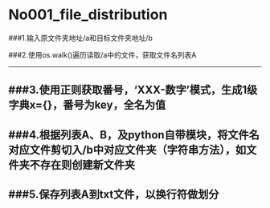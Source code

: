 ﻿# No001_file_distribution




###1.输入原文件夹地址/a和目标文件夹地址/b


###2.使用os.walk()遍历读取/a中的文件，获取文件名列表A

---
###3.使用正则获取番号，‘XXX-数字’模式，生成1级字典x={}，番号为key，全名为值
---
###4.根据列表A、B，及python自带模块，将文件名对应文件剪切入/b中对应文件夹（字符串方法），如文件夹不存在则创建新文件夹
---
###5.保存列表A到txt文件，以换行符做划分
---